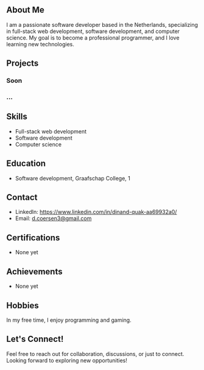 ## About Me

I am a passionate software developer based in the Netherlands, specializing in full-stack web development, software development, and computer science. My goal is to become a professional programmer, and I love learning new technologies.

## Projects

### Soon

<!--
### Project 1: [Project Name 1]
- Description: Brief description of the project.
- Technologies Used: List the technologies you used.
- Demo: Provide a link to the live demo (if applicable).
- GitHub Repo: [Link to GitHub Repo]

### Project 2: [Project Name 2]
- Description: Brief description of the project.
- Technologies Used: List the technologies you used.
- Demo: Provide a link to the live demo (if applicable).
- GitHub Repo: [Link to GitHub Repo]
-->

### ...

## Skills

-   Full-stack web development
-   Software development
-   Computer science

## Education

-   Software development, Graafschap College, 1

## Contact

-   LinkedIn: https://www.linkedin.com/in/dinand-quak-aa69932a0/
-   Email: d.coersen3@gmail.com

## Certifications

-   None yet

<!--
-   [Certification Name], [Issuing Organization], [Year]
-->

## Achievements

-   None yet
<!--
-   [Any notable achievements or awards]
    -->

## Hobbies

In my free time, I enjoy programming and gaming.

## Let's Connect!

Feel free to reach out for collaboration, discussions, or just to connect. Looking forward to exploring new opportunities!

<!--
[Add badges for technologies, certifications, etc.]
-->
